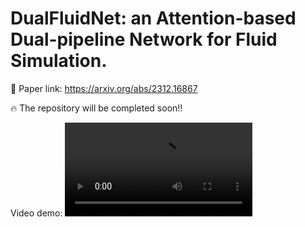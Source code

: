 # DualFluidNet: an Attention-based Dual-pipeline Network for Fluid Simulation. 
🔗 Paper link: https://arxiv.org/abs/2312.16867

🔥 The repository will be completed soon!!

Video demo:
<video src="https://github.com/chenyu-xjtu/DualFluidNet/raw/main/canyon.mp4" controls="controls"  autoplay="autoplay">
</video>
